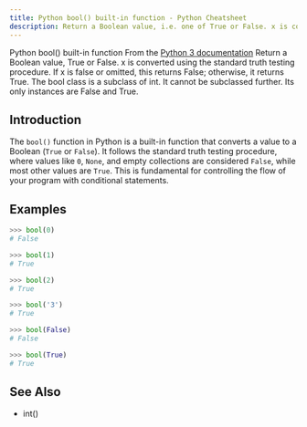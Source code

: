 ```yaml
---
title: Python bool() built-in function - Python Cheatsheet
description: Return a Boolean value, i.e. one of True or False. x is converted using the standard truth testing procedure. If x is false or omitted, this returns False; otherwise, it returns True. The bool class is a subclass of int. It cannot be subclassed further. Its only instances are False and True.
---
```


<base-title :title="frontmatter.title" :description="frontmatter.description">
Python bool() built-in function
</base-title>

<base-disclaimer>
  <base-disclaimer-title>
    From the <a target="_blank" href="https://docs.python.org/3/library/functions.html#bool">Python 3 documentation</a>
  </base-disclaimer-title>
  <base-disclaimer-content>
    Return a Boolean value, True or False. x is converted using the standard truth testing procedure. If x is false or omitted, this returns False; otherwise, it returns True. The bool class is a subclass of int. It cannot be subclassed further. Its only instances are False and True.
  </base-disclaimer-content>
</base-disclaimer>

## Introduction

The `bool()` function in Python is a built-in function that converts a value to a Boolean (`True` or `False`). It follows the standard truth testing procedure, where values like `0`, `None`, and empty collections are considered `False`, while most other values are `True`. This is fundamental for controlling the flow of your program with conditional statements.

## Examples

```python
>>> bool(0)
# False

>>> bool(1)
# True

>>> bool(2)
# True

>>> bool('3')
# True

>>> bool(False)
# False

>>> bool(True)
# True
```

## See Also

- <router-link :to="'/builtin/int'">int()</router-link>
